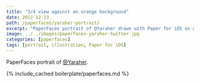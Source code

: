 ```yaml
---
title: "3/4 view against an orange background"
date: 2012-12-13
path: /paperfaces/yaraher-portrait/
excerpt: "PaperFaces portrait of @Yaraher drawn with Paper for iOS on an iPad."
image: ../../images/paperfaces-yaraher-twitter.jpg
categories: [paperfaces]
tags: [portrait, illustration, Paper for iOS]
---
```


PaperFaces portrait of [@Yaraher](https://twitter.com/Yaraher).

{% include_cached boilerplate/paperfaces.md %}
